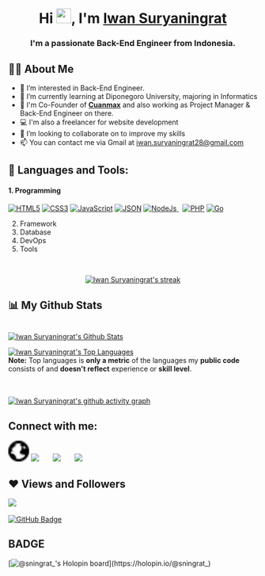 <h1 align="center">Hi <img src="https://raw.githubusercontent.com/MartinHeinz/MartinHeinz/master/wave.gif" width="30px" height="30px">, I'm <a href="https://github.com/iwansuryaningrat">Iwan Suryaningrat</a></h1>
<h3 align="center">I'm a passionate Back-End Engineer from Indonesia.</h3>

## 🙋‍♂️ About Me

- 👀 I’m interested in Back-End Engineer.
- 🌱 I’m currently learning at Diponegoro University, majoring in Informatics
- 🏢 I'm Co-Founder of <a href="https://cuanmax.id">**Cuanmax**</a> and also working as Project Manager & Back-End Engineer on there.
- 💻 I'm also a freelancer for website development
- 💞️ I’m looking to collaborate on to improve my skills
- 📫 You can contact me via Gmail at <a href="mailto:iwan.suryaningrat28@gmail.com?">iwan.suryaningrat28@gmail.com</a>
  <br/>

## 🚀 Languages and Tools:

#### 1. Programming

<p align="left"> 
    <!-- HTML New -->
    <a href="https://developer.mozilla.org/en-US/docs/Web/HTML?retiredLocale=id" target="_blank"><img src="https://edent.github.io/SuperTinyIcons/images/svg/html5.svg" width="42" title="HTML5" /></a>
    <!-- CSS New -->
    <a href="https://developer.mozilla.org/en-US/docs/Web/CSS?retiredLocale=id" target="_blank"><img src="https://edent.github.io/SuperTinyIcons/images/svg/css3.svg" width="42" title="CSS3"/></a>
    <!-- JavaScript New -->
    <a href="https://www.javascript.com/" target="_blank"><img src="https://edent.github.io/SuperTinyIcons/images/svg/javascript.svg" width="42" title="JavaScript" /></a>
    <!-- JSON New -->
    <a href="https://www.json.org/json-en.html" target="_blank"><img src="https://edent.github.io/SuperTinyIcons/images/svg/json.svg" width="42" title="JSON" /></a>
    <!-- Node.js -->
    <a style="padding-right:8px;" href="https://nodejs.org" target="_blank"> <img src="https://github.com/gilbarbara/logos/blob/main/logos/nodejs-icon.svg" width="36" title="NodeJs" /> </a>
    <!-- PHP New -->
    <a href="https://www.php.net/" target="_blank"><img src="https://edent.github.io/SuperTinyIcons/images/svg/php.svg" width="42" title="PHP" /></a>
    <!-- Golang -->
    <a href="https://go.dev/" target="_blank"><img src="https://edent.github.io/SuperTinyIcons/images/svg/go.svg" width="42" title="Go" /></a>

</p>

2. Framework
3. Database
4. DevOps
5. Tools

<br/>

<p align="center">
    <a href="https://github.com/iwansuryaningrat">
        <img title="🔥 Get streak stats for your profile at git.io/streak-stats" alt="Iwan Suryaningrat's streak" src="https://github-readme-streak-stats.herokuapp.com/?user=iwansuryaningrat&theme=vision-friendly-dark&hide_border=true&stroke=0000&background=0e0e0e"/>
    </a>
</p>

## 📊 My Github Stats

<br/>
<a href="https://github.com/iwansuryaningrat"><img alt="Iwan Suryaningrat's Github Stats" src="https://github-readme-stats.vercel.app/api?username=iwansuryaningrat&show_icons=true&count_private=true&title_color=eccb14&text_color=ffffff&icon_color=785eef&hide_border=true&bg_color=0e0e0e" /></a>

<br/>

<a href="https://github.com/iwansuryaningrat"><img alt="Iwan Suryaningrat's Top Languages" src="https://github-readme-stats.vercel.app/api/top-langs/?username=iwansuryaningrat&langs_count=8&count_private=true&layout=compact&theme=vision-friendly-dark&hide_border=true&bg_color=0e0e0e" /></a>
<br/>
<b>Note:</b> Top languages is <b>only a metric</b> of the languages my <b>public code</b> consists of and <b>doesn't reflect</b> experience or <b>skill level</b>.
<br/>
<br/>
<br/>

[![Iwan Suryaningrat's github activity graph](https://github-readme-activity-graph.cyclic.app/graph?username=iwansuryaningrat&theme=tokyo-night)](https://github.com/iwansuryaningrat/github-readme-activity-graph)

## Connect with me:

<p align="left">

<a href="https://iwansuryaningrat.github.io/"><img src="https://raw.githubusercontent.com/iconic/open-iconic/master/svg/globe.svg" width="42px"/></a>
<a style="padding-right:24px;" href = "https://www.linkedin.com/in/iwan-suryaningrat/"><img src="https://cdn.jsdelivr.net/npm/simple-icons@v3/icons/linkedin.svg" width="42px"/></a>
<a style="padding-right:24px;" href = "https://www.instagram.com/sningrat_/"><img src="https://cdn.jsdelivr.net/npm/simple-icons@v3/icons/instagram.svg" width="42px"/></a>
<a style="padding-right:24px;" href = "https://twitter.com/tagtitikkoma"><img src="https://cdn.jsdelivr.net/npm/simple-icons@v3/icons/twitter.svg" width="42px"/></a>

</p>

## ❤ Views and Followers

<a href="https://github.com/Meghna-DAS/github-profile-views-counter">
    <img src="https://komarev.com/ghpvc/?username=iwansuryaningrat">
</a>
<br/>

<a href="https://github.com/iwansuryaningrat?tab=followers"><img src="https://img.shields.io/github/followers/iwansuryaningrat?label=Followers&style=social" alt="GitHub Badge"></a>

## BADGE

[![@sningrat_'s Holopin board](https://holopin.me/sningrat_)](https://holopin.io/@sningrat_)
